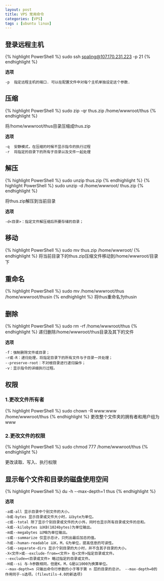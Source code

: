 ```yaml
---
layout: post
title: VPS 常用命令
categories: [VPS]
tags : [ubuntu linux]
---
```



## 登录远程主机

{% highlight PowerShell %}
sudo ssh spaling@107.170.231.223 -p 21
{% endhighlight %}

**选项**

    -p  指定远程主机的端口. 可以在配置文件中对每个主机单独设定这个参数.


## 压缩

{% highlight PowerShell %}
sudo zip -qr thus.zip /home/wwwroot/thus
{% endhighlight %}

将/home/wwwroot/thus目录压缩成thus.zip

**选项**

    -q  安静模式，在压缩的时候不显示指令的执行过程
    -r  将指定的目录下的所有子目录以及文件一起处理


## 解压
{% highlight PowerShell %}
sudo unzip thus.zip
{% endhighlight %}
{% highlight PowerShell %}
sudo unzip -d /home/wwwroot/ thus.zip
{% endhighlight %}

将thus.zip解压到当前目录

**选项**

    -d<目录>：指定文件解压缩后所要存储的目录；


## 移动

{% highlight PowerShell %}
sudo mv thus.zip /home/wwwroot/
{% endhighlight %}
将当前目录下的thus.zip压缩文件移动到/home/wwwroot/目录下

## 重命名

{% highlight PowerShell %}
sudo mv /home/wwwroot/thus /home/wwwroot/thusin
{% endhighlight %}
将thus重命名为thusin

## 删除

{% highlight PowerShell %}
sudo rm -rf /home/wwwroot/thus
{% endhighlight %}
递归删除/home/wwwroot/thus目录及其下的文件

**选项**

    -f：强制删除文件或目录；
    -r或-R：递归处理，将指定目录下的所有文件与子目录一并处理；
    --preserve-root：不对根目录进行递归操作；
    -v：显示指令的详细执行过程。


## 权限

### 1.更改文件所有者

{% highlight PowerShell %}
sudo chown -R www:www /home/wwwroot/thus
{% endhighlight %}
更改整个文件夹的拥有者和用户组为www

### 2.更改文件的权限

{% highlight PowerShell %}
sudo chmod 777 /home/wwwroot/thus
{% endhighlight %}

更改读取、写入、执行权限


## 显示每个文件和目录的磁盘使用空间

{% highlight PowerShell %}
du -h --max-depth=1 thus
{% endhighlight %}

**选项**

    -a或-all 显示目录中个别文件的大小。
    -b或-bytes 显示目录或文件大小时，以byte为单位。
    -c或--total 除了显示个别目录或文件的大小外，同时也显示所有目录或文件的总和。
    -k或--kilobytes 以KB(1024bytes)为单位输出。
    -m或--megabytes 以MB为单位输出。
    -s或--summarize 仅显示总计，只列出最后加总的值。
    -h或--human-readable 以K，M，G为单位，提高信息的可读性。
    -S或--separate-dirs 显示个别目录的大小时，并不含其子目录的大小。
    -X<文件>或--exclude-from=<文件> 在<文件>指定目录或文件。
    --exclude=<目录或文件> 略过指定的目录或文件。
    -H或--si 与-h参数相同，但是K，M，G是以1000为换算单位。
    --max-depth=n 只输出命令行参数的小于等于第 n 层的目录的总计。 --max-depth=0的作用同于-s选项。(fileutils-4.0的新选项)
